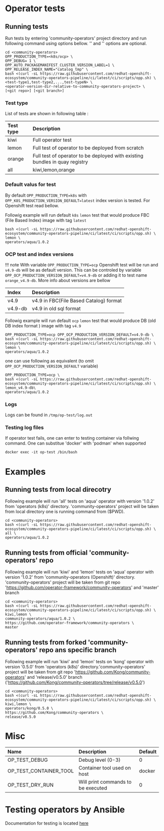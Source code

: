 # Operator tests

## Running tests
Run tests by entering 'community-operators' project directory and run following command using options bellow. '<git repo>' and '<git branch>' options are optional.
```
cd <community-operators>
OPP_PRODUCTION_TYPE=<k8s/ocp> \
OPP_DEBUG= 1 \
OPP_AUTO_PACKAGEMANIFEST_CLUSTER_VERSION_LABEL=1 \
OPP_RELEASE_INDEX_NAME="catalog_tmp" \
bash <(curl -sL https://raw.githubusercontent.com/redhat-openshift-ecosystem/community-operators-pipeline/ci/latest/ci/scripts/opp.sh) \
<test-type1,test-type2,...,test-typeN> \
<operator-version-dir-relative-to-community-operators-project> \
[<git repo>] [<git branch>]
```

### Test type

List of tests are shown in following table :

| Test type | Description |
| :-------- |:---------- |
| kiwi | Full operator test |
| lemon | Full test of operator to be deployed from scratch |
| orange | Full test of operator to be deployed with existing bundles in quay registry |
| all | kiwi,lemon,orange |

### Default valus for test

By default `OPP_PRODUCTION_TYPE=k8s` with `OPP_K8S_PRODUCTION_VERSION_DEFAULT=latest` index version is tested. For Openshift test read bellow. 

Followig example will run default `k8s` `lemon` test that would produce FBC (File Based Index) image with tag `latest`
```
bash <(curl -sL https://raw.githubusercontent.com/redhat-openshift-ecosystem/community-operators-pipeline/ci/latest/ci/scripts/opp.sh) \
lemon \
operators/aqua/1.0.2
```

### OCP test and index versions
!!! note
    With variable `OPP_PRODUCTION_TYPE=ocp` Openshift test will be run and `v4.9-db` will be as default version. This can be controled by variable `OPP_OCP_PRODUCTION_VERSION_DEFAULT=v4.9-db` or adding it to test name `orange_v4.9-db`. More info about versions are bellow

| Index | Description |
| :-------- |:---------- |
| v4.9 | v4.9 in FBC(File Based Catalog) format |
| v4.9-db | v4.9 in old sql format |

Followig example will run default `ocp` `lemon` test that would produce DB (old DB index format ) image with tag `v4.9`
```
OPP_PRODUCTION_TYPE=ocp OPP_OCP_PRODUCTION_VERSION_DEFAULT=v4.9-db \
bash <(curl -sL https://raw.githubusercontent.com/redhat-openshift-ecosystem/community-operators-pipeline/ci/latest/ci/scripts/opp.sh) \
lemon \
operators/aqua/1.0.2
```
one can use following as equivalent (to omit `OPP_OCP_PRODUCTION_VERSION_DEFAULT` variable)

```
OPP_PRODUCTION_TYPE=ocp \
bash <(curl -sL https://raw.githubusercontent.com/redhat-openshift-ecosystem/community-operators-pipeline/ci/latest/ci/scripts/opp.sh) \
lemon_v4.9-db\
operators/aqua/1.0.2
```

### Logs
Logs can be found in `/tmp/op-test/log.out`

### Testing log files
If operator test fails, one can enter to testing container via follwing command. One can substitue 'docker' with 'podman' when supported
```
docker exec -it op-test /bin/bash
```

# Examples

## Running tests from local direcotry
Following example will run 'all' tests on 'aqua' operator with version '1.0.2' from 'operators (k8s)' directory. 'community-operators' project will be taken from local directory one is running command from ($PWD).
```
cd <community-operators>
bash <(curl -sL https://raw.githubusercontent.com/redhat-openshift-ecosystem/community-operators-pipeline/ci/latest/ci/scripts/opp.sh) \
all \
operators/aqua/1.0.2
```

## Running tests from official 'community-operators' repo

Following example will run 'kiwi' and 'lemon' tests on 'aqua' operator with version '1.0.2' from 'community-operators (Openshift)' directory. 'community-operators' project will be taken from git repo 'https://github.com/operator-framework/community-operators' and 'master' branch
```
cd <community-operators>
bash <(curl -sL https://raw.githubusercontent.com/redhat-openshift-ecosystem/community-operators-pipeline/ci/latest/ci/scripts/opp.sh) \
kiwi,lemon \
community-operators/aqua/1.0.2 \
https://github.com/operator-framework/community-operators \
master
```

## Running tests from forked 'community-operators' repo ans specific branch
Following example will run 'kiwi' and 'lemon' tests on 'kong' operator with version '0.5.0' from 'operators (k8s)' directory.'community-operators' project will be taken from git repo 'https://github.com/Kong/community-operators' and 'release/v0.5.0' branch ('https://github.com/Kong/community-operators/tree/release/v0.5.0')
```
cd <community-operators>
bash <(curl -sL https://raw.githubusercontent.com/redhat-openshift-ecosystem/community-operators-pipeline/ci/latest/ci/scripts/opp.sh) \
kiwi,lemon \
operators/kong/0.5.0 \
https://github.com/Kong/community-operators \
release/v0.5.0
```

# Misc

|Name|Description|Default|
|:--------|:----------|:----|
|OP_TEST_DEBUG|Debug level (0-3)|0|
|OP_TEST_CONTAINER_TOOL|Container tool used on host|docker|
|OP_TEST_DRY_RUN|Will print commands to be executed|0|

# Testing operators by Ansible

Documentation for testing is located [here](https://github.com/redhat-operator-ecosystem/operator-test-playbooks/blob/upstream-community/doc/upstream/users/README.md)
